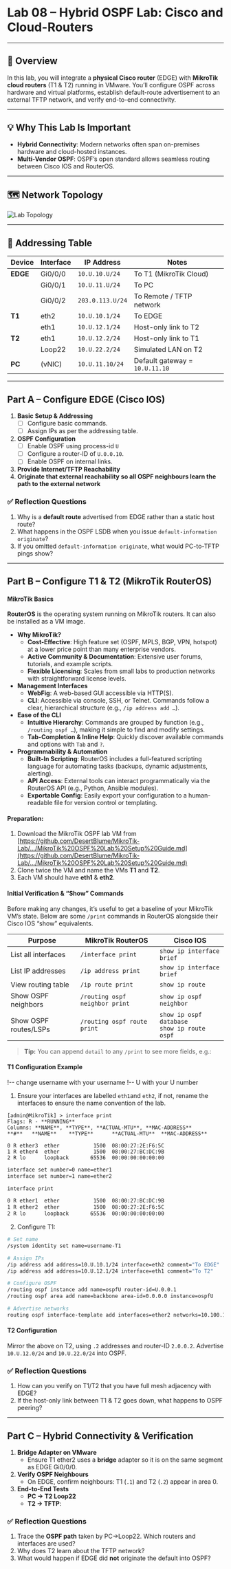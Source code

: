 # Lab 08 – Hybrid OSPF Lab: Cisco and Cloud-Routers

---
## 🧭 Overview

In this lab, you will integrate a **physical Cisco router** (EDGE) with **MikroTik cloud routers** (T1 & T2) running in VMware. You’ll configure OSPF across hardware and virtual platforms, establish default-route advertisement to an external TFTP network, and verify end-to-end connectivity.

---
## 💡 Why This Lab Is Important

- **Hybrid Connectivity**: Modern networks often span on-premises hardware and cloud-hosted instances.
- **Multi-Vendor OSPF**: OSPF’s open standard allows seamless routing between Cisco IOS and RouterOS.
---
## 🗺️ Network Topology

![Lab Topology](img/08-Lab-Topology.png)

---
## 📘 Addressing Table

| Device     | Interface | IP Address       | Notes                          |
| ---------- | --------- | ---------------- | ------------------------------ |
| **EDGE**   | Gi0/0/0   | `10.U.10.U/24`   | To T1 (MikroTik Cloud)         |
|            | Gi0/0/1   | `10.U.11.U/24`   | To PC                          |
|            | Gi0/0/2   | `203.0.113.U/24` | To Remote / TFTP network       |
| **T1**     | eth2      | `10.U.10.1/24`   | To EDGE                        |
|            | eth1      | `10.U.12.1/24`   | Host-only link to T2           |
| **T2**     | eth1      | `10.U.12.2/24`   | Host-only link to T1           |
|            | Loop22    | `10.U.22.2/24`   | Simulated LAN on T2            |
| **PC**     | (vNIC)    | `10.U.11.10/24`  | Default gateway = `10.U.11.10` |

---
## Part A – Configure EDGE (Cisco IOS)

1. **Basic Setup & Addressing**
    - [ ] Configure basic commands.
    - [ ] Assign IPs as per the addressing table.
2. **OSPF Configuration**
    - [ ] Enable OSPF using process-id  `U`
    - [ ] Configure a router-ID of `U.0.0.10`.
    - [ ] Enable OSPF on internal links.
3. **Provide Internet/TFTP Reachability**  
4. **Originate that external reachability so all OSPF neighbours learn the path to the external network**
### ✅ Reflection Questions
1. Why is a **default route** advertised from EDGE rather than a static host route?
2. What happens in the OSPF LSDB when you issue `default-information originate`?
3. If you omitted `default-information originate`, what would PC-to-TFTP pings show?

---
## Part B – Configure T1 & T2 (MikroTik RouterOS)

#### **MikroTik Basics**

**RouterOS** is the operating system running on MikroTik routers. It can also be installed as a VM image.  
- **Why MikroTik?**  
  - **Cost-Effective**: High feature set (OSPF, MPLS, BGP, VPN, hotspot) at a lower price point than many enterprise vendors.  
  - **Active Community & Documentation**: Extensive user forums, tutorials, and example scripts.  
  - **Flexible Licensing**: Scales from small labs to production networks with straightforward license levels.  
- **Management Interfaces**  
  - **WebFig**: A web-based GUI accessible via HTTP(S).  
  - **CLI**: Accessible via console, SSH, or Telnet. Commands follow a clear, hierarchical structure (e.g., `/ip address add …`).  
- **Ease of the CLI**  
  - **Intuitive Hierarchy**: Commands are grouped by function (e.g., `/routing ospf …`), making it simple to find and modify settings.  
  - **Tab-Completion & Inline Help**: Quickly discover available commands and options with `Tab` and `?`.  
- **Programmability & Automation**  
  - **Built-In Scripting**: RouterOS includes a full-featured scripting language for automating tasks (backups, dynamic adjustments, alerting).  
  - **API Access**: External tools can interact programmatically via the RouterOS API (e.g., Python, Ansible modules).  
  - **Exportable Config**: Easily export your configuration to a human-readable file for version control or templating.  
#### **Preparation**:
1. Download the MikroTik OSPF lab VM from [https://github.com/DesertBlume/MikroTik-Lab/.../MikroTik%20OSPF%20Lab%20Setup%20Guide.md](https://github.com/DesertBlume/MikroTik-Lab/.../MikroTik%20OSPF%20Lab%20Setup%20Guide.md)
2. Clone twice the VM and name the VMs **T1** and **T2**.
3. Each VM should have **eth1** & **eth2**.

#### **Initial Verification & “Show” Commands**
Before making any changes, it’s useful to get a baseline of your MikroTik VM’s state. Below are some `/print` commands in RouterOS alongside their Cisco IOS “show” equivalents.

| Purpose               | MikroTik RouterOS              | Cisco IOS                                       |
| --------------------- | ------------------------------ | ----------------------------------------------- |
| List all interfaces   | `/interface print`             | `show ip interface brief`                       |
| List IP addresses     | `/ip address print`            | `show ip interface brief`                       |
| View routing table    | `/ip route print`              | `show ip route`                                 |
| Show OSPF neighbors   | `/routing ospf neighbor print` | `show ip ospf neighbor`                         |
| Show OSPF routes/LSPs | `/routing ospf route print`    | `show ip ospf database`<br>`show ip route ospf` |

> **Tip:** You can append `detail` to any `/print` to see more fields, e.g.:  

#### **T1 Configuration Example**
!-- change username with your username
!-- U with your U number

1. Ensure your interfaces are labelled `eth1`and `eth2`, if not, rename the interfaces to ensure the name convention of the lab.
```shell
[admin@MikroTik] > interface print
Flags: R - **RUNNING**
Columns: **NAME**, **TYPE**, **ACTUAL-MTU**, **MAC-ADDRESS**
**#**   **NAME**    **TYPE**      **ACTUAL-MTU**  **MAC-ADDRESS**      
0 R ether3  ether           1500  08:00:27:2E:F6:5C
1 R ether4  ether           1500  08:00:27:BC:DC:9B
2 R lo      loopback       65536  00:00:00:00:00:00
```

```bash
interface set number=0 name=ether1 
interface set number=1 name=ether2

interface print                   

0 R ether1  ether           1500  08:00:27:BC:DC:9B
1 R ether2  ether           1500  08:00:27:2E:F6:5C
2 R lo      loopback       65536  00:00:00:00:00:00
```

2. Configure T1:
```bash
# Set name
/system identity set name=username-T1

# Assign IPs
/ip address add address=10.U.10.1/24 interface=eth2 comment="To EDGE"
/ip address add address=10.U.12.1/24 interface=eth1 comment="To T2"

# Configure OSPF
/routing ospf instance add name=ospfU router-id=U.0.0.1
/routing ospf area add name=backbone area-id=0.0.0.0 instance=ospfU

# Advertise networks
routing ospf interface-template add interfaces=ether2 networks=10.100.12.0/24 area=backbone
```
#### **T2 Configuration**
 Mirror the above on T2, using `.2` addresses and router-ID `2.0.0.2`.
Advertise `10.U.12.0/24` and `10.U.22.0/24` into OSPF.     
### ✅ Reflection Questions
1. How can you verify on T1/T2 that you have full mesh adjacency with EDGE?
2. If the host-only link between T1 & T2 goes down, what happens to OSPF peering?

---
## Part C – Hybrid Connectivity & Verification

1. **Bridge Adapter on VMware**
    - Ensure T1 ether2 uses a **bridge** adapter so it is on the same segment as EDGE Gi0/0/0.
2. **Verify OSPF Neighbours**
    - On EDGE, confirm neighbours: T1 (`.1`) and T2 (`.2`) appear in area 0.
3. **End-to-End Tests**
    - **PC → T2 Loop22**
    - **T2 → TFTP**:
### ✅ Reflection Questions
1. Trace the **OSPF path** taken by PC→Loop22. Which routers and interfaces are used?
2. Why does T2 learn about the TFTP network?
3. What would happen if EDGE did **not** originate the default into OSPF?